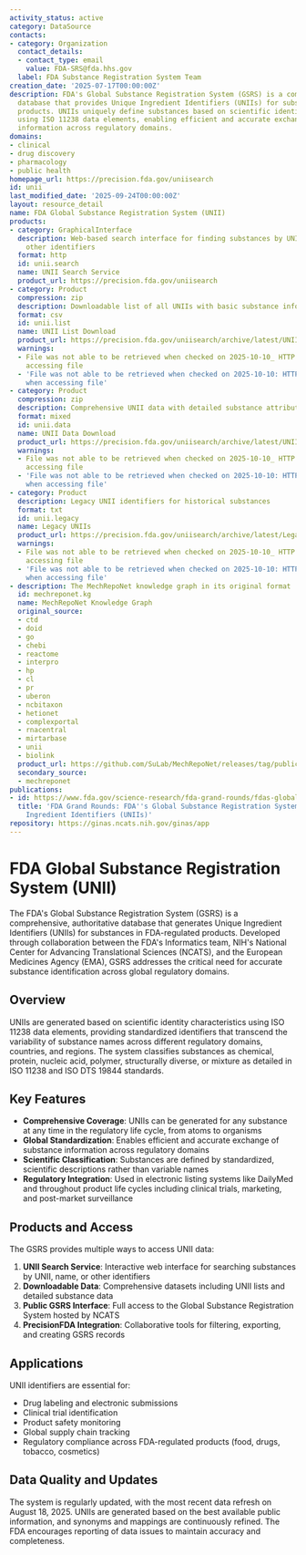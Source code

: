 ```yaml
---
activity_status: active
category: DataSource
contacts:
- category: Organization
  contact_details:
  - contact_type: email
    value: FDA-SRS@fda.hhs.gov
  label: FDA Substance Registration System Team
creation_date: '2025-07-17T00:00:00Z'
description: FDA's Global Substance Registration System (GSRS) is a comprehensive
  database that provides Unique Ingredient Identifiers (UNIIs) for substances in FDA-regulated
  products. UNIIs uniquely define substances based on scientific identity characteristics
  using ISO 11238 data elements, enabling efficient and accurate exchange of substance
  information across regulatory domains.
domains:
- clinical
- drug discovery
- pharmacology
- public health
homepage_url: https://precision.fda.gov/uniisearch
id: unii
last_modified_date: '2025-09-24T00:00:00Z'
layout: resource_detail
name: FDA Global Substance Registration System (UNII)
products:
- category: GraphicalInterface
  description: Web-based search interface for finding substances by UNII, name, or
    other identifiers
  format: http
  id: unii.search
  name: UNII Search Service
  product_url: https://precision.fda.gov/uniisearch
- category: Product
  compression: zip
  description: Downloadable list of all UNIIs with basic substance information
  format: csv
  id: unii.list
  name: UNII List Download
  product_url: https://precision.fda.gov/uniisearch/archive/latest/UNIIs.zip
  warnings:
  - File was not able to be retrieved when checked on 2025-10-10_ HTTP 403 error when
    accessing file
  - 'File was not able to be retrieved when checked on 2025-10-10: HTTP 403 error
    when accessing file'
- category: Product
  compression: zip
  description: Comprehensive UNII data with detailed substance attributes and mappings
  format: mixed
  id: unii.data
  name: UNII Data Download
  product_url: https://precision.fda.gov/uniisearch/archive/latest/UNII_Data.zip
  warnings:
  - File was not able to be retrieved when checked on 2025-10-10_ HTTP 403 error when
    accessing file
  - 'File was not able to be retrieved when checked on 2025-10-10: HTTP 403 error
    when accessing file'
- category: Product
  description: Legacy UNII identifiers for historical substances
  format: txt
  id: unii.legacy
  name: Legacy UNIIs
  product_url: https://precision.fda.gov/uniisearch/archive/latest/Legacy_UNIIs.txt
  warnings:
  - File was not able to be retrieved when checked on 2025-10-10_ HTTP 403 error when
    accessing file
  - 'File was not able to be retrieved when checked on 2025-10-10: HTTP 403 error
    when accessing file'
- description: The MechRepoNet knowledge graph in its original format
  id: mechreponet.kg
  name: MechRepoNet Knowledge Graph
  original_source:
  - ctd
  - doid
  - go
  - chebi
  - reactome
  - interpro
  - hp
  - cl
  - pr
  - uberon
  - ncbitaxon
  - hetionet
  - complexportal
  - rnacentral
  - mirtarbase
  - unii
  - biolink
  product_url: https://github.com/SuLab/MechRepoNet/releases/tag/publication
  secondary_source:
  - mechreponet
publications:
- id: https://www.fda.gov/science-research/fda-grand-rounds/fdas-global-substance-registration-system-gsrs-unique-ingredient-identifiers-uniis-uniquely-define
  title: 'FDA Grand Rounds: FDA''s Global Substance Registration System (GSRS) Unique
    Ingredient Identifiers (UNIIs)'
repository: https://ginas.ncats.nih.gov/ginas/app
---
```

# FDA Global Substance Registration System (UNII)

The FDA's Global Substance Registration System (GSRS) is a comprehensive, authoritative database that generates Unique Ingredient Identifiers (UNIIs) for substances in FDA-regulated products. Developed through collaboration between the FDA's Informatics team, NIH's National Center for Advancing Translational Sciences (NCATS), and the European Medicines Agency (EMA), GSRS addresses the critical need for accurate substance identification across global regulatory domains.

## Overview

UNIIs are generated based on scientific identity characteristics using ISO 11238 data elements, providing standardized identifiers that transcend the variability of substance names across different regulatory domains, countries, and regions. The system classifies substances as chemical, protein, nucleic acid, polymer, structurally diverse, or mixture as detailed in ISO 11238 and ISO DTS 19844 standards.

## Key Features

- **Comprehensive Coverage**: UNIIs can be generated for any substance at any time in the regulatory life cycle, from atoms to organisms
- **Global Standardization**: Enables efficient and accurate exchange of substance information across regulatory domains
- **Scientific Classification**: Substances are defined by standardized, scientific descriptions rather than variable names
- **Regulatory Integration**: Used in electronic listing systems like DailyMed and throughout product life cycles including clinical trials, marketing, and post-market surveillance

## Products and Access

The GSRS provides multiple ways to access UNII data:

1. **UNII Search Service**: Interactive web interface for searching substances by UNII, name, or other identifiers
2. **Downloadable Data**: Comprehensive datasets including UNII lists and detailed substance data
3. **Public GSRS Interface**: Full access to the Global Substance Registration System hosted by NCATS
4. **PrecisionFDA Integration**: Collaborative tools for filtering, exporting, and creating GSRS records

## Applications

UNII identifiers are essential for:
- Drug labeling and electronic submissions
- Clinical trial identification
- Product safety monitoring
- Global supply chain tracking
- Regulatory compliance across FDA-regulated products (food, drugs, tobacco, cosmetics)

## Data Quality and Updates

The system is regularly updated, with the most recent data refresh on August 18, 2025. UNIIs are generated based on the best available public information, and synonyms and mappings are continuously refined. The FDA encourages reporting of data issues to maintain accuracy and completeness.